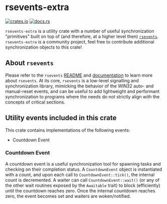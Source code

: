 # rsevents-extra

[![crates.io](https://img.shields.io/crates/v/rsevents-extra.svg)](https://crates.io/crates/rsevents-extra)
[![docs.rs](https://docs.rs/rsevents-extra/badge.svg)](https://docs.rs/crate/rsevents-extra)

`rsevents-extra` is a utility crate with a number of useful synchronization "primitives" built on
top of (and therefore, at a higher level then) [`rsevents`](https://github.com/neosmart/rsevents/).
`rsevents-extra` is a community project, feel free to contribute additional synchronization objects
to this crate!

## About `rsevents`

Please refer to the `rsevents` [README](https://github.com/neosmart/rsevents/) and
[documentation](https://docs.rs/crate/rsevents) to learn more about `rsevents`. At its core,
`rsevents` is a low-level signalling and synchronization library, mimicking the behavior of the
WIN32 auto- and manual-reset events, and can be useful to add lightweight and performant
synchronization to programs where the needs do not strictly align with the concepts of critical
sections.

## Utility events included in this crate

This crate contains implementations of the following events:

* Countdown Event

### Countdown Event

A countdown event is a useful synchronization tool for spawning tasks and checking on their
completion status. A `CountdownEvent` object is instantiated with a count, and upon each call to
`CountdownEvent::tick()`, the internal count is decremented. A waiter can call
`CountdownEvent::wait()` (or any of the other wait routines exposed by the `Awaitable` trait) to
block (efficiently) until the countdown reaches zero. Once the internal countdown reaches zero, the
event becomes set and waiters are woken/notified.



